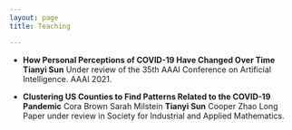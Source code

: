 ```yaml
---
layout: page
title: Teaching

---
```

* **How Personal Perceptions of COVID-19 Have Changed Over Time** 
  **Tianyi Sun**
  Under review of the 35th AAAI Conference on Artificial Intelligence. AAAI 2021. 

* **Clustering US Counties to Find Patterns Related to the COVID-19 Pandemic** 
  Cora Brown Sarah Milstein **Tianyi Sun** Cooper Zhao
  Long Paper under review in Society for Industrial and Applied Mathematics.
